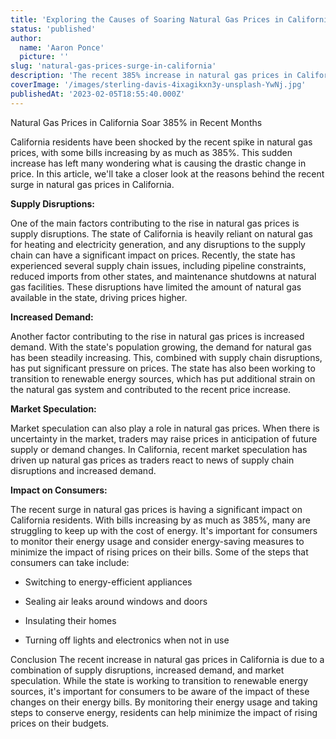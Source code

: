 ```yaml
---
title: 'Exploring the Causes of Soaring Natural Gas Prices in California'
status: 'published'
author:
  name: 'Aaron Ponce'
  picture: ''
slug: 'natural-gas-prices-surge-in-california'
description: 'The recent 385% increase in natural gas prices in California has left residents wondering what is causing the drastic change. '
coverImage: '/images/sterling-davis-4ixagikxn3y-unsplash-YwNj.jpg'
publishedAt: '2023-02-05T18:55:40.000Z'
---
```


Natural Gas Prices in California Soar 385% in Recent Months

California residents have been shocked by the recent spike in natural gas prices, with some bills increasing by as much as 385%. This sudden increase has left many wondering what is causing the drastic change in price. In this article, we'll take a closer look at the reasons behind the recent surge in natural gas prices in California.

**Supply Disruptions:**

One of the main factors contributing to the rise in natural gas prices is supply disruptions. The state of California is heavily reliant on natural gas for heating and electricity generation, and any disruptions to the supply chain can have a significant impact on prices. Recently, the state has experienced several supply chain issues, including pipeline constraints, reduced imports from other states, and maintenance shutdowns at natural gas facilities. These disruptions have limited the amount of natural gas available in the state, driving prices higher.

**Increased Demand:**<br>

Another factor contributing to the rise in natural gas prices is increased demand. With the state's population growing, the demand for natural gas has been steadily increasing. This, combined with supply chain disruptions, has put significant pressure on prices. The state has also been working to transition to renewable energy sources, which has put additional strain on the natural gas system and contributed to the recent price increase.

**Market Speculation:**<br>

Market speculation can also play a role in natural gas prices. When there is uncertainty in the market, traders may raise prices in anticipation of future supply or demand changes. In California, recent market speculation has driven up natural gas prices as traders react to news of supply chain disruptions and increased demand.

**Impact on Consumers:**<br>

The recent surge in natural gas prices is having a significant impact on California residents. With bills increasing by as much as 385%, many are struggling to keep up with the cost of energy. It's important for consumers to monitor their energy usage and consider energy-saving measures to minimize the impact of rising prices on their bills. Some of the steps that consumers can take include:

- Switching to energy-efficient appliances

- Sealing air leaks around windows and doors

- Insulating their homes

- Turning off lights and electronics when not in use

Conclusion The recent increase in natural gas prices in California is due to a combination of supply disruptions, increased demand, and market speculation. While the state is working to transition to renewable energy sources, it's important for consumers to be aware of the impact of these changes on their energy bills. By monitoring their energy usage and taking steps to conserve energy, residents can help minimize the impact of rising prices on their budgets.

